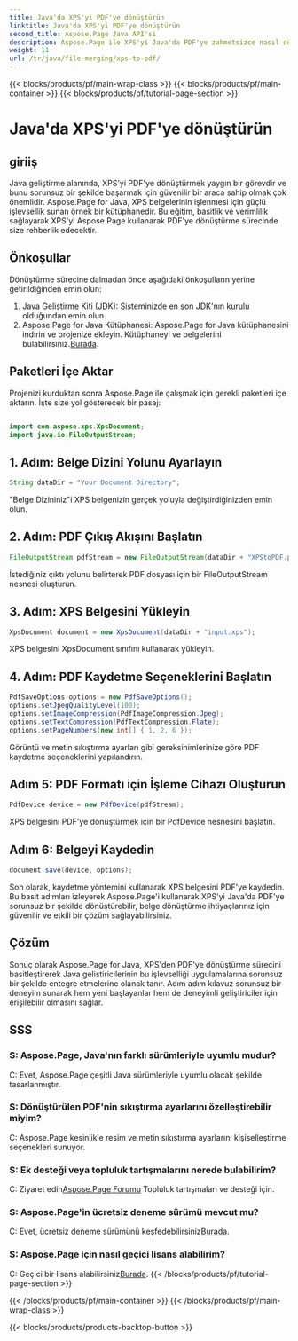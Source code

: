 ```yaml
---
title: Java'da XPS'yi PDF'ye dönüştürün
linktitle: Java'da XPS'yi PDF'ye dönüştürün
second_title: Aspose.Page Java API'si
description: Aspose.Page ile XPS'yi Java'da PDF'ye zahmetsizce nasıl dönüştürebileceğinizi öğrenin. Verimli belge dönüşümü için adım adım kılavuzumuzu izleyin.
weight: 11
url: /tr/java/file-merging/xps-to-pdf/
---
```


{{< blocks/products/pf/main-wrap-class >}}
{{< blocks/products/pf/main-container >}}
{{< blocks/products/pf/tutorial-page-section >}}

# Java'da XPS'yi PDF'ye dönüştürün

## giriiş
Java geliştirme alanında, XPS'yi PDF'ye dönüştürmek yaygın bir görevdir ve bunu sorunsuz bir şekilde başarmak için güvenilir bir araca sahip olmak çok önemlidir. Aspose.Page for Java, XPS belgelerinin işlenmesi için güçlü işlevsellik sunan örnek bir kütüphanedir. Bu eğitim, basitlik ve verimlilik sağlayarak XPS'yi Aspose.Page kullanarak PDF'ye dönüştürme sürecinde size rehberlik edecektir.
## Önkoşullar
Dönüştürme sürecine dalmadan önce aşağıdaki önkoşulların yerine getirildiğinden emin olun:
1. Java Geliştirme Kiti (JDK): Sisteminizde en son JDK'nın kurulu olduğundan emin olun.
2.  Aspose.Page for Java Kütüphanesi: Aspose.Page for Java kütüphanesini indirin ve projenize ekleyin. Kütüphaneyi ve belgelerini bulabilirsiniz.[Burada](https://reference.aspose.com/page/java/).
## Paketleri İçe Aktar
Projenizi kurduktan sonra Aspose.Page ile çalışmak için gerekli paketleri içe aktarın. İşte size yol gösterecek bir pasaj:
```java

import com.aspose.xps.XpsDocument;
import java.io.FileOutputStream;
```
## 1. Adım: Belge Dizini Yolunu Ayarlayın
```java
String dataDir = "Your Document Directory";
```
"Belge Dizininiz"i XPS belgenizin gerçek yoluyla değiştirdiğinizden emin olun.
## 2. Adım: PDF Çıkış Akışını Başlatın
```java
FileOutputStream pdfStream = new FileOutputStream(dataDir + "XPStoPDF.pdf");
```
İstediğiniz çıktı yolunu belirterek PDF dosyası için bir FileOutputStream nesnesi oluşturun.
## 3. Adım: XPS Belgesini Yükleyin
```java
XpsDocument document = new XpsDocument(dataDir + "input.xps");
```
XPS belgesini XpsDocument sınıfını kullanarak yükleyin.
## 4. Adım: PDF Kaydetme Seçeneklerini Başlatın
```java
PdfSaveOptions options = new PdfSaveOptions();
options.setJpegQualityLevel(100);
options.setImageCompression(PdfImageCompression.Jpeg);
options.setTextCompression(PdfTextCompression.Flate);
options.setPageNumbers(new int[] { 1, 2, 6 });
```
Görüntü ve metin sıkıştırma ayarları gibi gereksinimlerinize göre PDF kaydetme seçeneklerini yapılandırın.
## Adım 5: PDF Formatı için İşleme Cihazı Oluşturun
```java
PdfDevice device = new PdfDevice(pdfStream);
```
XPS belgesini PDF'ye dönüştürmek için bir PdfDevice nesnesini başlatın.
## Adım 6: Belgeyi Kaydedin
```java
document.save(device, options);
```
Son olarak, kaydetme yöntemini kullanarak XPS belgesini PDF'ye kaydedin.
Bu basit adımları izleyerek Aspose.Page'i kullanarak XPS'yi Java'da PDF'ye sorunsuz bir şekilde dönüştürebilir, belge dönüştürme ihtiyaçlarınız için güvenilir ve etkili bir çözüm sağlayabilirsiniz.
## Çözüm
Sonuç olarak Aspose.Page for Java, XPS'den PDF'ye dönüştürme sürecini basitleştirerek Java geliştiricilerinin bu işlevselliği uygulamalarına sorunsuz bir şekilde entegre etmelerine olanak tanır. Adım adım kılavuz sorunsuz bir deneyim sunarak hem yeni başlayanlar hem de deneyimli geliştiriciler için erişilebilir olmasını sağlar.
## SSS
### S: Aspose.Page, Java'nın farklı sürümleriyle uyumlu mudur?
C: Evet, Aspose.Page çeşitli Java sürümleriyle uyumlu olacak şekilde tasarlanmıştır.
### S: Dönüştürülen PDF'nin sıkıştırma ayarlarını özelleştirebilir miyim?
C: Aspose.Page kesinlikle resim ve metin sıkıştırma ayarlarını kişiselleştirme seçenekleri sunuyor.
### S: Ek desteği veya topluluk tartışmalarını nerede bulabilirim?
 C: Ziyaret edin[Aspose.Page Forumu](https://forum.aspose.com/c/page/39) Topluluk tartışmaları ve desteği için.
### S: Aspose.Page'in ücretsiz deneme sürümü mevcut mu?
 C: Evet, ücretsiz deneme sürümünü keşfedebilirsiniz[Burada](https://releases.aspose.com/).
### S: Aspose.Page için nasıl geçici lisans alabilirim?
 C: Geçici bir lisans alabilirsiniz[Burada](https://purchase.aspose.com/temporary-license/).
{{< /blocks/products/pf/tutorial-page-section >}}

{{< /blocks/products/pf/main-container >}}
{{< /blocks/products/pf/main-wrap-class >}}

{{< blocks/products/products-backtop-button >}}
